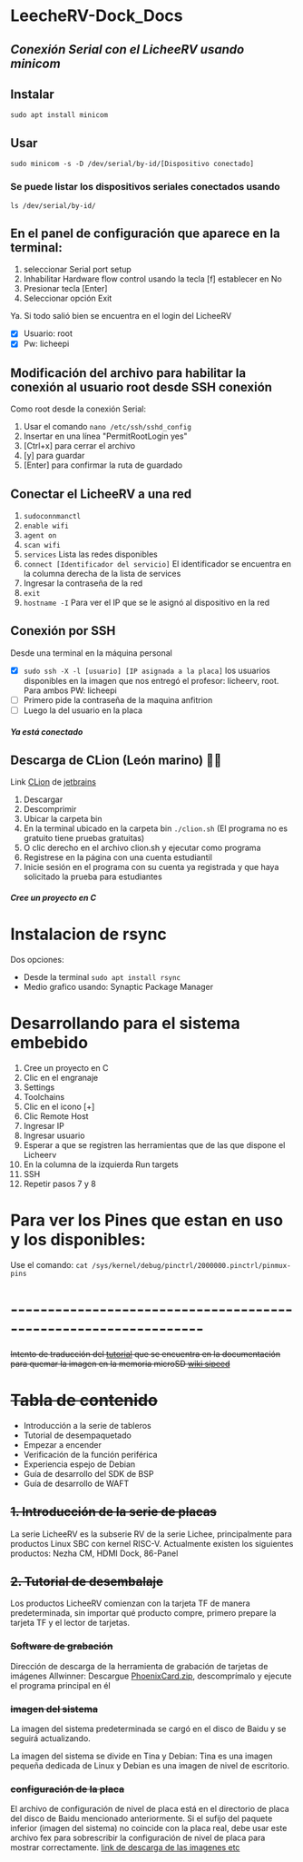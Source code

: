 # LeecheRV-Dock_Docs
## *Conexión Serial con el LicheeRV usando minicom*
## Instalar
```
sudo apt install minicom
```
## Usar
```
sudo minicom -s -D /dev/serial/by-id/[Dispositivo conectado]
```
### Se puede listar los dispositivos seriales conectados usando
```
ls /dev/serial/by-id/
```
## En el panel de configuración que aparece en la terminal:

1) seleccionar Serial port setup
2) Inhabilitar Hardware flow control usando la tecla [f] establecer en No
3) Presionar tecla [Enter]
4) Seleccionar opción Exit

Ya. Si todo salió bien se encuentra en el login del LicheeRV 
- [x] Usuario: root
- [x] Pw: licheepi

## Modificación del archivo para habilitar la conexión al usuario root desde SSH conexión
Como root desde la conexión Serial:
1. Usar el comando ``` nano /etc/ssh/sshd_config ```
2. Insertar en una línea "PermitRootLogin yes"
3. [Ctrl+x] para cerrar el archivo
4. [y] para guardar
5. [Enter] para confirmar la ruta de guardado
   
## Conectar el LicheeRV a una red
1. ``` sudoconnmanctl ```
2. ``` enable wifi ```
3. ``` agent on ```
4. ``` scan wifi ```
5. ``` services ``` Lista las redes disponibles
6. ``` connect [Identificador del servicio] ``` El identificador se encuentra en la columna derecha de la lista de services
7. Ingresar la contraseña de la red
8. ```exit```
9. ``` hostname -I ``` Para ver el IP que se le asignó al dispositivo en la red
## Conexión por SSH
Desde una terminal en la máquina personal
- [x] ```sudo ssh -X -l [usuario] [IP asignada a la placa]``` los usuarios disponibles en la imagen que nos entregó el profesor: licheerv, root. Para ambos PW: licheepi
- [ ] Primero pide la contraseña de la maquina anfitrion
- [ ] Luego la del usuario en la placa
#### ***Ya está conectado***
## Descarga de CLion (León marino) 🦁🐋
Link [CLion](https://www.jetbrains.com/es-es/clion/) de [jetbrains](https://www.jetbrains.com/es-es/)
1. Descargar
2. Descomprimir
3. Ubicar la carpeta bin
4. En la terminal ubicado en la carpeta bin ```./clion.sh``` (El programa no es gratuito tiene pruebas gratuitas)
5. O clic derecho en el archivo clion.sh y ejecutar como programa
6. Registrese en la página con una cuenta estudiantil
7. Inicie sesión en el programa con su cuenta ya registrada y que haya solicitado la prueba para estudiantes
#### ***Cree un proyecto en C***
# Instalacion de rsync
Dos opciones: 
* Desde la terminal ```sudo apt install rsync```
* Medio grafico usando: Synaptic Package Manager
# Desarrollando para el sistema embebido
1. Cree un proyecto en C
2. Clic en el engranaje
3. Settings
4. Toolchains
5. Clic en el icono [+]
6. Clic Remote Host
7. Ingresar IP
8. Ingresar usuario
9. Esperar a que se registren las herramientas que de las que dispone el Licheerv
10. En la columna de la izquierda Run targets
11. SSH
12. Repetir pasos 7 y 8

# Para ver los Pines que estan en uso y los disponibles:
Use el comando: ```cat /sys/kernel/debug/pinctrl/2000000.pinctrl/pinmux-pins```
# ----------------------------------------------------------------
~~Intento de traducción del [tutorial](https://bbs.sipeed.com/thread/1300) que se encuentra en la documentación para quemar la imagen en la memoria microSD [wiki sipeed](https://wiki.sipeed.com/hardware/en/lichee/RV/flash.html)~~
# ~~Tabla de contenido~~
  * Introducción a la serie de tableros
  * Tutorial de desempaquetado
  * Empezar a encender
  * Verificación de la función periférica
  * Experiencia espejo de Debian
  * Guía de desarrollo del SDK de BSP
  * Guía de desarrollo de WAFT
## ~~1. Introducción de la serie de placas~~
La serie LicheeRV es la subserie RV de la serie Lichee, principalmente para productos Linux SBC con kernel RISC-V. Actualmente existen los siguientes productos: Nezha CM, HDMI Dock, 86-Panel
## ~~2. Tutorial de desembalaje~~
Los productos LicheeRV comienzan con la tarjeta TF de manera predeterminada, sin importar qué producto compre, primero prepare la tarjeta TF y el lector de tarjetas.
### ~~Software de grabación~~
Dirección de descarga de la herramienta de grabación de tarjetas de imágenes Allwinner: 
Descargue [PhoenixCard.zip](https://dl.sipeed.com/shareURL/LICCHEE/D1/Lichee_RV/tool), descomprímalo y ejecute el programa principal en él
### ~~imagen del sistema~~
La imagen del sistema predeterminada se cargó en el disco de Baidu y se seguirá actualizando.

La imagen del sistema se divide en Tina y Debian: Tina es una imagen pequeña dedicada de Linux y Debian es una imagen de nivel de escritorio.
### ~~configuración de la placa~~
El archivo de configuración de nivel de placa está en el directorio de placa del disco de Baidu mencionado anteriormente. Si el sufijo del paquete inferior (imagen del sistema) no coincide con la placa real, debe usar este archivo fex para sobrescribir la configuración de nivel de placa para mostrar correctamente.
[link de descarga de las imagenes etc](https://mega.nz/folder/lx4CyZBA#PiFhY7oSVQ3gp2ZZ_AnwYA)
